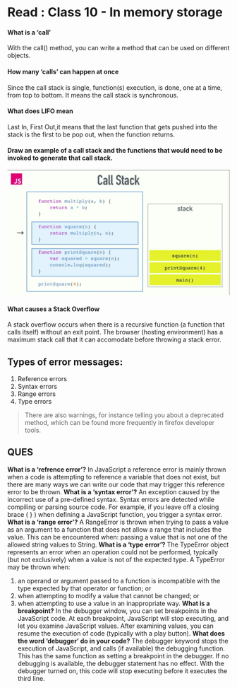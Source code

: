 # Read : Class 10 -  In memory storage
#### **What is a ‘call’**
 With the call() method, you can write a method that can be used on different objects.

#### **How many ‘calls’ can happen at once**
 Since the call stack is single, function(s) execution, is done, one at a time, from top to bottom. It means the call stack is synchronous.

#### **What does LIFO mean** 
Last In, First Out,it means that the last function that gets pushed into the stack is the first to be pop out, when the function returns.

#### Draw an example of a call stack and the functions that would need to be invoked to generate that call stack.
![img](../imgs301/call-stack.png)

#### **What causes a Stack Overflow** 
A stack overflow occurs when there is a recursive function (a function that calls itself) without an exit point. The browser (hosting environment) has a maximum stack call that it can accomodate before throwing a stack error.

## Types of error messages:
1. Reference errors
2. Syntax errors
3. Range errors
4. Type errors

> There are also warnings, for instance telling you about a deprecated method, which can be found more frequently in firefox developer tools.

## QUES
**What is a ‘refrence error’?**
In JavaScript a reference error is mainly thrown when a code is attempting to reference a variable that does not exist, but there are many ways we can write our code that may trigger this reference error to be thrown.
**What is a ‘syntax error’?**
An exception caused by the incorrect use of a pre-defined syntax. Syntax errors are detected while compiling or parsing source code. For example, if you leave off a closing brace ( } ) when defining a JavaScript function, you trigger a syntax error.
**What is a ‘range error’?**
A RangeError is thrown when trying to pass a value as an argument to a function that does not allow a range that includes the value. This can be encountered when: passing a value that is not one of the allowed string values to String.
**What is a ‘type error’?**
The TypeError object represents an error when an operation could not be performed, typically (but not exclusively) when a value is not of the expected type.
A TypeError may be thrown when:
1. an operand or argument passed to a function is incompatible with the type expected by that operator or function; or
2. when attempting to modify a value that cannot be changed; or
3. when attempting to use a value in an inappropriate way.
**What is a breakpoint?**
In the debugger window, you can set breakpoints in the JavaScript code.
At each breakpoint, JavaScript will stop executing, and let you examine JavaScript values.
After examining values, you can resume the execution of code (typically with a play button).
**What does the word ‘debugger’ do in your code?**
The debugger keyword stops the execution of JavaScript, and calls (if available) the debugging function.
This has the same function as setting a breakpoint in the debugger.
If no debugging is available, the debugger statement has no effect.
With the debugger turned on, this code will stop executing before it executes the third line.